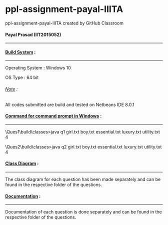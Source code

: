 # ppl-assignment-payal-IIITA
ppl-assignment-payal-IIITA created by GitHub Classroom
<h4>Payal Prasad (IIT2015052)</h4>
<hr>

<h4><u>Build System</u> :</h4>
<hr>
Operating System : Windows 10 <p>
OS Type : 64 bit<p>
<h6><u>Note</u> :</h6> All codes submitted are build and tested on Netbeans IDE 8.0.1<p>

<h4><u>Command for command prompt in Windows</u> :</h4>
<hr>
\Ques1\build\classes>java q1 girl.txt boy.txt essential.txt luxury.txt utility.txt 4
<p>
\Ques2\build\classes>java q2 girl.txt boy.txt essential.txt luxury.txt utility.txt 4


<h4><u>Class Diagram</u> :</h4>
<hr>
The class diagram for each question has been made separately and can be found in the respective folder of the questions.

<h4><u>Documentation</u> :</h4>
<hr>
Documentation of each question is done separately and can be found in the respective folder of the questions.
